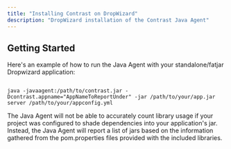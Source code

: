 ```yaml
---
title: "Installing Contrast on DropWizard"
description: "DropWizard installation of the Contrast Java Agent"
---
```


## Getting Started
Here's an example of how to run the Java Agent with your standalone/fatjar Dropwizard application:

````

java -javaagent:/path/to/contrast.jar -Dcontrast.appname="AppNameToReportUnder" -jar /path/to/your/app.jar server /path/to/your/appconfig.yml
````

The Java Agent will not be able to accurately count library usage if your project was configured to shade dependencies into your application's jar. Instead, the Java Agent will report a list of jars based on the information gathered from the pom.properties files provided with the included libraries.
